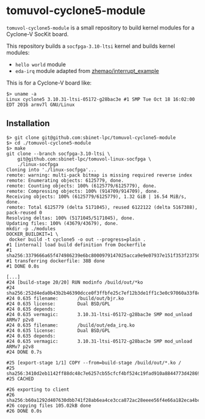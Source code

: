 # tomuvol-cyclone5-module

`tomuvol-cyclone5-module` is a small repository to build kernel modules for a Cyclone-V SocKit board.

This repository builds a `socfpga-3.10-ltsi` kernel and builds kernel modules:

- `hello world` module
- `eda-irq` module adapted from [zhemao/interrupt_example](https://github.com/zhemao/interrupt_example)

This is for a Cyclone-V board like:

```
$> uname -a
Linux cyclone5 3.10.31-ltsi-05172-g28bac3e #1 SMP Tue Oct 18 16:02:00 EDT 2016 armv7l GNU/Linux
```

## Installation

```
$> git clone git@github.com:sbinet-lpc/tomuvol-cyclone5-module
$> cd ./tomuvol-cyclone5-module
$> make
git clone --branch socfpga-3.10-ltsi \
	git@github.com:sbinet-lpc/tomuvol-linux-socfpga \
	./linux-socfpga
Cloning into './linux-socfpga'...
remote: warning: multi-pack bitmap is missing required reverse index
remote: Enumerating objects: 6125779, done.
remote: Counting objects: 100% (6125779/6125779), done.
remote: Compressing objects: 100% (914709/914709), done.
Receiving objects: 100% (6125779/6125779), 1.32 GiB | 16.54 MiB/s, done.
remote: Total 6125779 (delta 5171045), reused 6122122 (delta 5167388), pack-reused 0
Resolving deltas: 100% (5171045/5171045), done.
Updating files: 100% (43679/43679), done.
mkdir -p ./modules
DOCKER_BUILDKIT=1 \
 docker build -t cyclone5 -o out --progress=plain .
#1 [internal] load build definition from Dockerfile
#1 sha256:3379666a65f474986239e6bc8000979147025acca9e9e07937e151f353f23750
#1 transferring dockerfile: 38B done
#1 DONE 0.0s

[...]
#24 [build-stage 20/20] RUN modinfo /build/out/*ko
#24 sha256:252d4eda0b43b2b46390dcce0f3ffbfe25c7ef12b3de1ff1c3e0c97060a33f8c
#24 0.635 filename:       /build/out/bjr.ko
#24 0.635 license:        Dual BSD/GPL
#24 0.635 depends:        
#24 0.635 vermagic:       3.10.31-ltsi-05172-g28bac3e SMP mod_unload ARMv7 p2v8 
#24 0.635 filename:       /build/out/eda_irq.ko
#24 0.635 license:        Dual BSD/GPL
#24 0.635 depends:        
#24 0.635 vermagic:       3.10.31-ltsi-05172-g28bac3e SMP mod_unload ARMv7 p2v8 
#24 DONE 0.7s

#25 [export-stage 1/1] COPY --from=build-stage /build/out/*.ko /
#25 sha256:3410d2eb1142ff88dc48c7e6257cb55cfcf4bf524c19fad910a8844773d42869
#25 CACHED

#26 exporting to client
#26 sha256:b60a1292d407630dbb741f28ab6ea4ce3cca872ac28eeee56f4e66a182eca4bc
#26 copying files 105.02kB done
#26 DONE 0.0s
```

